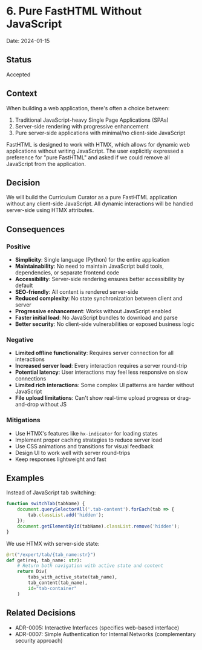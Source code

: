 # 6. Pure FastHTML Without JavaScript

Date: 2024-01-15

## Status

Accepted

## Context

When building a web application, there's often a choice between:
1. Traditional JavaScript-heavy Single Page Applications (SPAs)
2. Server-side rendering with progressive enhancement
3. Pure server-side applications with minimal/no client-side JavaScript

FastHTML is designed to work with HTMX, which allows for dynamic web applications without writing JavaScript. The user explicitly expressed a preference for "pure FastHTML" and asked if we could remove all JavaScript from the application.

## Decision

We will build the Curriculum Curator as a pure FastHTML application without any client-side JavaScript. All dynamic interactions will be handled server-side using HTMX attributes.

## Consequences

### Positive
- **Simplicity**: Single language (Python) for the entire application
- **Maintainability**: No need to maintain JavaScript build tools, dependencies, or separate frontend code
- **Accessibility**: Server-side rendering ensures better accessibility by default
- **SEO-friendly**: All content is rendered server-side
- **Reduced complexity**: No state synchronization between client and server
- **Progressive enhancement**: Works without JavaScript enabled
- **Faster initial load**: No JavaScript bundles to download and parse
- **Better security**: No client-side vulnerabilities or exposed business logic

### Negative
- **Limited offline functionality**: Requires server connection for all interactions
- **Increased server load**: Every interaction requires a server round-trip
- **Potential latency**: User interactions may feel less responsive on slow connections
- **Limited rich interactions**: Some complex UI patterns are harder without JavaScript
- **File upload limitations**: Can't show real-time upload progress or drag-and-drop without JS

### Mitigations
- Use HTMX's features like `hx-indicator` for loading states
- Implement proper caching strategies to reduce server load
- Use CSS animations and transitions for visual feedback
- Design UI to work well with server round-trips
- Keep responses lightweight and fast

## Examples

Instead of JavaScript tab switching:
```javascript
function switchTab(tabName) {
    document.querySelectorAll('.tab-content').forEach(tab => {
        tab.classList.add('hidden');
    });
    document.getElementById(tabName).classList.remove('hidden');
}
```

We use HTMX with server-side state:
```python
@rt("/expert/tab/{tab_name:str}")
def get(req, tab_name: str):
    # Return both navigation with active state and content
    return Div(
        tabs_with_active_state(tab_name),
        tab_content(tab_name),
        id="tab-container"
    )
```

## Related Decisions
- ADR-0005: Interactive Interfaces (specifies web-based interface)
- ADR-0007: Simple Authentication for Internal Networks (complementary security approach)